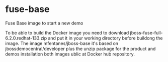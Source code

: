# fuse-base
Fuse Base image to start a new demo 

To be able to build the Docker image you need to download jboss-fuse-full-6.2.0.redhat-133.zip and put it in your working directory before buildong the image.
The image mfentanes/jboss-base it's based on jbossdemocentral/developer plus the unzip package for the product and demos installation both images ublic at Docker hub repository.


